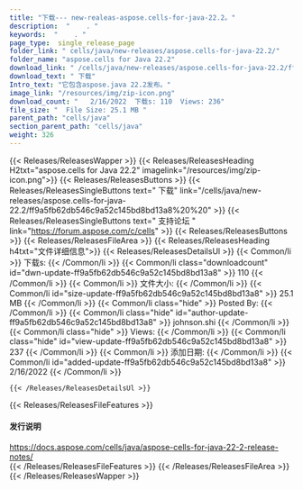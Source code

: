 ```yaml
---
title: "下载--- new-realeas-aspose.cells-for-java-22.2。" 
description:  "    . " 
keywords:  "    . " 
page_type:  single_release_page
folder_link: " cells/java/new-releases/aspose.cells-for-java-22.2/"
folder_name: "aspose.cells for Java 22.2"
download_link: " /cells/java/new-releases/aspose.cells-for-java-22.2/ff9a5fb62db546c9a52c145bd8bd13a8"
download_text: " 下载"
Intro_text: "它包含aspose.java 22.2发布。"
image_link: "/resources/img/zip-icon.png"
download_count: "   2/16/2022  下载s: 110  Views: 236"
file_size: "  File Size: 25.1 MB "
parent_path: "cells/java"
section_parent_path: "cells/java"
weight: 326
---
```


{{< Releases/ReleasesWapper >}}
  {{< Releases/ReleasesHeading H2txt="aspose.cells for Java 22.2" imagelink="/resources/img/zip-icon.png">}}
  {{< Releases/ReleasesButtons >}}
    {{< Releases/ReleasesSingleButtons text=" 下载" link="/cells/java/new-releases/aspose.cells-for-java-22.2/ff9a5fb62db546c9a52c145bd8bd13a8%20%20" >}}
    {{< Releases/ReleasesSingleButtons text=" 支持论坛 " link="https://forum.aspose.com/c/cells" >}}
  {{< Releases/ReleasesButtons >}}
  {{< Releases/ReleasesFileArea >}}
    {{< Releases/ReleasesHeading h4txt="文件详细信息">}}
    {{< Releases/ReleasesDetailsUl >}}
            {{< Common/li  >}} 下载s: {{< /Common/li >}} 
      {{< Common/li class="downloadcount" id="dwn-update-ff9a5fb62db546c9a52c145bd8bd13a8" >}} 110 {{< /Common/li >}} 
      {{< Common/li  >}} 文件大小: {{< /Common/li >}} 
      {{< Common/li id="size-update-ff9a5fb62db546c9a52c145bd8bd13a8" >}} 25.1 MB {{< /Common/li >}} 
      {{< Common/li  class="hide" >}} Posted By: {{< /Common/li >}} 
      {{< Common/li class="hide" id="author-update-ff9a5fb62db546c9a52c145bd8bd13a8" >}} johnson.shi {{< /Common/li >}} 
      {{< Common/li class="hide"  >}} Views: {{< /Common/li >}} 
      {{< Common/li class="hide" id="view-update-ff9a5fb62db546c9a52c145bd8bd13a8" >}} 237 {{< /Common/li >}} 
      {{< Common/li  >}} 添加日期: {{< /Common/li >}} 
      {{< Common/li id="added-update-ff9a5fb62db546c9a52c145bd8bd13a8" >}} 2/16/2022 {{< /Common/li >}} 

    {{< /Releases/ReleasesDetailsUl >}}

  {{< Releases/ReleasesFileFeatures >}}
      <h4>发行说明</h4><div><a href="https://docs.aspose.com/cells/java/aspose-cells-for-java-22-2-release-notes/">https://docs.aspose.com/cells/java/aspose-cells-for-java-22-2-release-notes/</a></div>
  {{< /Releases/ReleasesFileFeatures >}}
 {{< /Releases/ReleasesFileArea >}}
{{< /Releases/ReleasesWapper >}}


